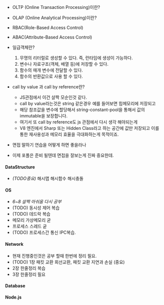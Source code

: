
- OLTP (Online Transaction Processing)이란?
- OLAP (Online Analytical Processing)이란?

- RBAC(Role-Based Access Control)
- ABAC(Attribute-Based Access Control)

- 일급객체란?
	1. 무명의 리터럴로 생성할 수 있다. 즉, 런타임에 생성이 가능하다.
	2. 변수나 자료구조(객체, 배열 등)에 저장할 수 있다.
	3. 함수의 매개 변수에 전달할 수 있다.
	4. 함수의 반환값으로 사용 할 수 있다.
- call by value 과 call by reference란?
	- JS관점에서 이건 살짝 모순인것 같다.
	- call by value라는것은 string 같은경우 예를 들어보면 힙메모리에 저장되고
	- 해당 참조값을 변수에 할당해서 string-constant-pool을 통해서 값의 immutable을 보장합니다.
	- 여기서 또 call by reference도 js 관점에서 다시 생각 해야되는게
	- V8 엔진에서 Sharp 또는 Hidden Class라고 하는 공간에 값만 저장되고 이를 통한 재사용성과 메모리 효율을 극대화하는게 목적이죠.




- 면접 말하기 연습을 어떻게 하면 좋을라나
- 이제 포폴은 준비 될텐데 면접을 잘보는게 진짜 중요한데.

#### DataStructure
- *(TODO중요)* 해시맵 해시함수 해시충돌 

#### OS
- *6~8 살짝 아쉬움 다시 공부*  
- (TODO) 동시성 제어 복습
- (TODO) 데드락 복습
- 메모리 가상메모리 굳
- 프로세스 스레드 굳
- (TODO) 프로세스간 통신 IPC복습.

#### Network
- 현재 진행중인것은 공부 할때 한번에 정리 필요.
- (TODO) 1장 패킷 교환 회선교환, 패킷 교환 지연과 손실 (중요)
- 2장 한줄정리 복습
- 3장 한줄정리 필요

#### Database

#### Node.js

